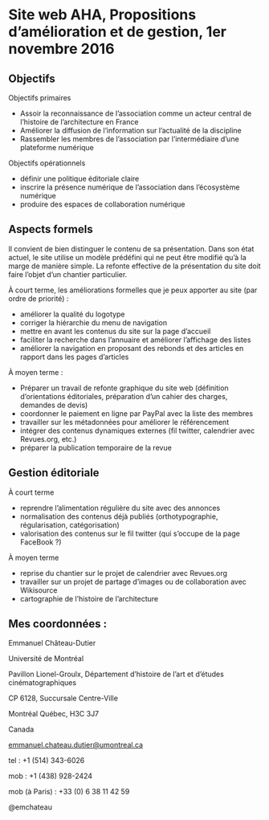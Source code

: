 # Site web AHA, Propositions d’amélioration et de gestion, 1er novembre 2016



## Objectifs

Objectifs primaires

- Assoir la reconnaissance de l’association comme un acteur central de l’histoire de l’architecture en France
- Améliorer la diffusion de l’information sur l’actualité de la discipline
- Rassembler les membres de l’association par l’intermédiaire d’une plateforme numérique

Objectifs opérationnels

- définir une politique éditoriale claire
- inscrire la présence numérique de l’association dans l’écosystème numérique
- produire des espaces de collaboration numérique

## Aspects formels

Il convient de bien distinguer le contenu de sa présentation. Dans son état actuel, le site utilise un modèle prédéfini qui ne peut être modifié qu’à la marge de manière simple. La refonte effective de la présentation du site doit faire l’objet d’un chantier particulier.

À court terme, les améliorations formelles que je peux apporter au site (par ordre de priorité) :

- améliorer la qualité du logotype
- corriger la hiérarchie du menu de navigation
- mettre en avant les contenus du site sur la page d’accueil
- faciliter la recherche dans l’annuaire et améliorer l’affichage des listes
- améliorer la navigation en proposant des rebonds et des articles en rapport dans les pages d’articles

À moyen terme : 

- Préparer un travail de refonte graphique du site web (définition d’orientations éditoriales, préparation d’un cahier des charges, demandes de devis)
- coordonner le paiement en ligne par PayPal avec la liste des membres
- travailler sur les métadonnées pour améliorer le référencement
- intégrer des contenus dynamiques externes (fil twitter, calendrier avec Revues.org, etc.)
- préparer la publication temporaire de la revue

## Gestion éditoriale

À court terme

- reprendre l’alimentation régulière du site avec des annonces
- normalisation des contenus déjà publiés (orthotypographie, régularisation, catégorisation)
- valorisation des contenus sur le fil twitter (qui s’occupe de la page FaceBook ?)

À moyen terme

- reprise du chantier sur le projet de calendrier avec Revues.org
- travailler sur un projet de partage d’images ou de collaboration avec Wikisource
- cartographie de l’histoire de l’architecture



## Mes coordonnées :

Emmanuel Château-Dutier

Université de Montréal

Pavillon Lionel-Groulx, Département d’histoire de l’art et d’études cinématographiques

CP 6128, Succursale Centre-Ville

Montréal Québec, H3C 3J7

Canada

emmanuel.chateau.dutier@umontreal.ca

tel : +1 (514) 343-6026

mob : +1 (438) 928-2424

mob (à Paris) : +33 (0) 6 38 11 42 59

@emchateau

